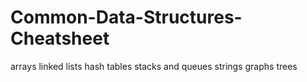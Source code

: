 # Common-Data-Structures-Cheatsheet

arrays
linked lists
hash tables
stacks and queues
strings
graphs
trees
